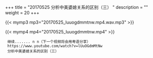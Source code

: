 +++
title = "20170525  分析中美婆媳关系的区别（三） "
description = ""
weight = 20
+++

{{< mymp3 mp3="20170525_luuogdmmtnw.mp4.wav.mp3" >}}

{{< mymp4 mp4="20170525_luuogdmmtnw.mp4" >}}

     继续....... n n（下一个视频将会用粤语分享） 
     https://www.youtube.com/watch?v=lUuOGdmMtNw 
     分析中美婆媳关系的区别（三） 
